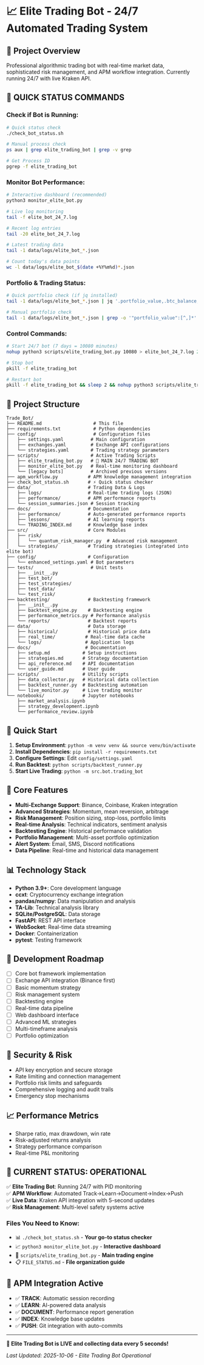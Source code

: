# 📈 Elite Trading Bot - 24/7 Automated Trading System

## 🎯 **Project Overview**
Professional algorithmic trading bot with real-time market data, sophisticated risk management, and APM workflow integration. Currently running 24/7 with live Kraken API.

## 🚀 **QUICK STATUS COMMANDS**

### **Check if Bot is Running:**
```bash
# Quick status check
./check_bot_status.sh

# Manual process check
ps aux | grep elite_trading_bot | grep -v grep

# Get Process ID
pgrep -f elite_trading_bot
```

### **Monitor Bot Performance:**
```bash
# Interactive dashboard (recommended)
python3 monitor_elite_bot.py

# Live log monitoring
tail -f elite_bot_24_7.log

# Recent log entries
tail -20 elite_bot_24_7.log

# Latest trading data
tail -1 data/logs/elite_bot_*.json

# Count today's data points
wc -l data/logs/elite_bot_$(date +%Y%m%d)*.json
```

### **Portfolio & Trading Status:**
```bash
# Quick portfolio check (if jq installed)
tail -1 data/logs/elite_bot_*.json | jq '.portfolio_value,.btc_balance,.cash_balance'

# Manual portfolio check
tail -1 data/logs/elite_bot_*.json | grep -o '"portfolio_value":[^,]*'
```

### **Control Commands:**
```bash
# Start 24/7 bot (7 days = 10080 minutes)
nohup python3 scripts/elite_trading_bot.py 10080 > elite_bot_24_7.log 2>&1 &

# Stop bot
pkill -f elite_trading_bot

# Restart bot
pkill -f elite_trading_bot && sleep 2 && nohup python3 scripts/elite_trading_bot.py 10080 > elite_bot_24_7.log 2>&1 &
```

## 📁 **Project Structure**
```
Trade_Bot/
├── README.md                   # This file
├── requirements.txt            # Python dependencies
├── config/                     # Configuration files
│   ├── settings.yaml          # Main configuration
│   ├── exchanges.yaml         # Exchange API configurations
│   └── strategies.yaml        # Trading strategy parameters
├── scripts/                   # Active Trading Scripts
│   ├── elite_trading_bot.py   # 🚀 MAIN 24/7 TRADING BOT
│   ├── monitor_elite_bot.py   # Real-time monitoring dashboard
│   └── [legacy bots]          # Archived previous versions
├── apm_workflow.py           # APM knowledge management integration
├── check_bot_status.sh       # ⚡ Quick status checker
├── data/                     # Trading Data & Logs
│   ├── logs/                 # Real-time trading logs (JSON)
│   ├── performance/          # APM performance reports
│   └── session_summaries.json # Session tracking
├── docs/                     # Documentation
│   ├── performance/          # Auto-generated performance reports
│   ├── lessons/              # AI learning reports
│   └── TRADING_INDEX.md      # Knowledge base index
├── src/                      # Core Modules
│   ├── risk/
│   │   └── quantum_risk_manager.py  # Advanced risk management
│   └── strategies/           # Trading strategies (integrated into elite bot)
├── config/                   # Configuration
│   └── enhanced_settings.yaml # Bot parameters
├── tests/                     # Unit tests
│   ├── __init__.py
│   ├── test_bot/
│   ├── test_strategies/
│   ├── test_data/
│   └── test_risk/
├── backtesting/              # Backtesting framework
│   ├── __init__.py
│   ├── backtest_engine.py    # Backtesting engine
│   ├── performance_metrics.py # Performance analysis
│   └── reports/              # Backtest reports
├── data/                     # Data storage
│   ├── historical/           # Historical price data
│   ├── real_time/           # Real-time data cache
│   └── logs/                # Application logs
├── docs/                    # Documentation
│   ├── setup.md            # Setup instructions
│   ├── strategies.md       # Strategy documentation
│   ├── api_reference.md    # API documentation
│   └── user_guide.md       # User guide
├── scripts/                # Utility scripts
│   ├── data_collector.py   # Historical data collection
│   ├── backtest_runner.py  # Backtesting automation
│   └── live_monitor.py     # Live trading monitor
└── notebooks/              # Jupyter notebooks
    ├── market_analysis.ipynb
    ├── strategy_development.ipynb
    └── performance_review.ipynb
```

## 🚀 **Quick Start**
1. **Setup Environment**: `python -m venv venv && source venv/bin/activate`
2. **Install Dependencies**: `pip install -r requirements.txt`
3. **Configure Settings**: Edit `config/settings.yaml`
4. **Run Backtest**: `python scripts/backtest_runner.py`
5. **Start Live Trading**: `python -m src.bot.trading_bot`

## 🔧 **Core Features**
- **Multi-Exchange Support**: Binance, Coinbase, Kraken integration
- **Advanced Strategies**: Momentum, mean reversion, arbitrage
- **Risk Management**: Position sizing, stop-loss, portfolio limits
- **Real-time Analysis**: Technical indicators, sentiment analysis
- **Backtesting Engine**: Historical performance validation
- **Portfolio Management**: Multi-asset portfolio optimization
- **Alert System**: Email, SMS, Discord notifications
- **Data Pipeline**: Real-time and historical data management

## 📊 **Technology Stack**
- **Python 3.9+**: Core development language
- **ccxt**: Cryptocurrency exchange integration
- **pandas/numpy**: Data manipulation and analysis
- **TA-Lib**: Technical analysis library
- **SQLite/PostgreSQL**: Data storage
- **FastAPI**: REST API interface
- **WebSocket**: Real-time data streaming
- **Docker**: Containerization
- **pytest**: Testing framework

## 🎯 **Development Roadmap**
- [ ] Core bot framework implementation
- [ ] Exchange API integration (Binance first)
- [ ] Basic momentum strategy
- [ ] Risk management system
- [ ] Backtesting engine
- [ ] Real-time data pipeline
- [ ] Web dashboard interface
- [ ] Advanced ML strategies
- [ ] Multi-timeframe analysis
- [ ] Portfolio optimization

## 🔐 **Security & Risk**
- API key encryption and secure storage
- Rate limiting and connection management
- Portfolio risk limits and safeguards
- Comprehensive logging and audit trails
- Emergency stop mechanisms

## 📈 **Performance Metrics**
- Sharpe ratio, max drawdown, win rate
- Risk-adjusted returns analysis
- Strategy performance comparison
- Real-time P&L monitoring

## 🤖 **CURRENT STATUS: OPERATIONAL**

✅ **Elite Trading Bot**: Running 24/7 with PID monitoring  
✅ **APM Workflow**: Automated Track→Learn→Document→Index→Push  
✅ **Live Data**: Kraken API integration with 5-second updates  
✅ **Risk Management**: Multi-level safety systems active  

### **Files You Need to Know:**
- 📊 `./check_bot_status.sh` - **Your go-to status checker**
- 📈 `python3 monitor_elite_bot.py` - **Interactive dashboard** 
- 🚀 `scripts/elite_trading_bot.py` - **Main trading engine**
- 📋 `FILE_STATUS.md` - **File organization guide**

## 🔗 **APM Integration Active**
- ✅ **TRACK**: Automatic session recording
- ✅ **LEARN**: AI-powered data analysis  
- ✅ **DOCUMENT**: Performance report generation
- ✅ **INDEX**: Knowledge base updates
- ✅ **PUSH**: Git integration with auto-commits

---

**💎 Elite Trading Bot is LIVE and collecting data every 5 seconds!**

*Last Updated: 2025-10-06 - Elite Trading Bot Operational*